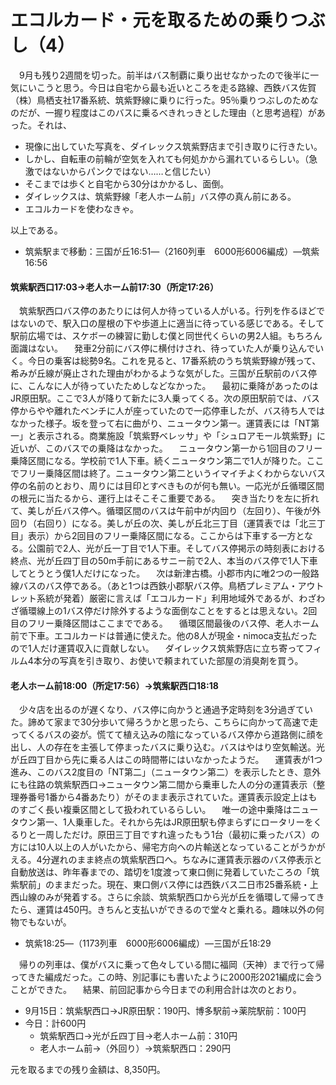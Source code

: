 # エコルカード・元を取るための乗りつぶし（4）

<div class="section">　9月も残り2週間を切った。前半はバス制覇に乗り出せなかったので後半に一気にいこうと思う。今日は自宅から最も近いところを走る路線、西鉄バス佐賀（株）鳥栖支社17番系統、筑紫野線に乗りに行った。95％乗りつぶしのためなのだが、一握り程度はこのバスに乗るべきれっきとした理由（と思考過程）があった。それは、

* 現像に出していた写真を、ダイレックス筑紫野店まで引き取りに行きたい。
* しかし、自転車の前輪が空気を入れても何処かから漏れているらしい。（急激ではないからパンクではない……と信じたい）
* そこまでは歩くと自宅から30分はかかるし、面倒。
* ダイレックスは、筑紫野線「老人ホーム前」バス停の真ん前にある。
* エコルカードを使わなきゃ。

以上である。

* 筑紫駅まで移動：三国が丘16:51―（2160列車　6000形6006編成）―筑紫16:56

#### 筑紫駅西口17:03→老人ホーム前17:30（所定17:26）

　筑紫駅西口バス停のあたりには何人か待っている人がいる。行列を作るほどではないので、駅入口の屋根の下や歩道上に適当に待っている感じである。そして駅前広場では、スケボーの練習に勤しむ僕と同世代くらいの男2人組。もちろん面識はない。 　発車2分前にバス停に横付けされ、待っていた人が乗り込んでいく。今日の乗客は総勢9名。これを見ると、17番系統のうち筑紫野線が残って、希みが丘線が廃止された理由がわかるような気がした。三国が丘駅前のバス停に、こんなに人が待っていたためしなどなかった。 　最初に乗降があったのはJR原田駅。ここで3人が降りて新たに3人乗ってくる。次の原田駅前では、バス停からやや離れたベンチに人が座っていたので一応停車したが、バス待ち人ではなかった様子。坂を登って右に曲がり、ニュータウン第一。運賃表には「NT第一」と表示される。商業施設「筑紫野ベレッサ」や「シュロアモール筑紫野」に近いが、このバスでの乗降はなかった。 　ニュータウン第一から1回目のフリー乗降区間になる。学校前で1人下車。続くニュータウン第二で1人が降りた。ここでフリー乗降区間は終了。ニュータウン第二というイマイチよくわからないバス停の名前のとおり、周りには目印とすべきものが何も無い。一応光が丘循環区間の根元に当たるから、運行上はそこそこ重要である。 　突き当たりを左に折れて、美しが丘バス停へ。循環区間のバスは午前中が内回り（左回り）、午後が外回り（右回り）になる。美しが丘の次、美しが丘北三丁目（運賃表では「北三丁目」表示）から2回目のフリー乗降区間になる。ここからは下車する一方となる。公園前で2人、光が丘一丁目で1人下車。そしてバス停掲示の時刻表における終点、光が丘四丁目の50m手前にあるサニー前で2人、本当のバス停で1人下車してとうとう僕1人だけになった。 　次は新津古橋。小郡市内に唯2つの一般路線バスのバス停である。（あと1つは西鉄小郡駅バス停。鳥栖プレミアム・アウトレット系統が発着）厳密に言えば「エコルカード」利用地域外であるが、わざわざ循環線上の1バス停だけ除外するような面倒なことをするとは思えない。2回目のフリー乗降区間はここまでである。 　循環区間最後のバス停、老人ホーム前で下車。エコルカードは普通に使えた。他の8人が現金・nimoca支払だったので1人だけ運賃収入に貢献しない。 　ダイレックス筑紫野店に立ち寄ってフィルム4本分の写真を引き取り、お使いで頼まれていた部屋の消臭剤を買う。

#### 老人ホーム前18:00（所定17:56）→筑紫駅西口18:18

　少々店を出るのが遅くなり、バス停に向かうと通過予定時刻を3分過ぎていた。諦めて家まで30分歩いて帰ろうかと思ったら、こちらに向かって高速で走ってくるバスの姿が。慌てて植え込みの陰になっているバス停から道路側に顔を出し、人の存在を主張して停まったバスに乗り込む。バスはやはり空気輸送。光が丘四丁目から先に乗る人はこの時間帯にはいなかったようだ。 　運賃表が1つ進み、このバス2度目の「NT第二」（ニュータウン第二）を表示したとき、意外にも往路の筑紫駅西口→ニュータウン第二間から乗車した人の分の運賃表示（整理券番号1番から4番あたり）がそのまま表示されていた。運賃表示設定上はものすごく長い複乗区間として扱われているらしい。 　唯一の途中乗降はニュータウン第一、1人乗車した。それから先はJR原田駅も停まらずにロータリーをくるりと一周しただけ。原田三丁目ですれ違ったもう1台（最初に乗ったバス）の方には10人以上の人がいたから、帰宅方向への片輸送となっていることがうかがえる。4分遅れのまま終点の筑紫駅西口へ。ちなみに運賃表示器のバス停表示と自動放送は、昨年春までの、踏切を1度渡って東口側に発着していたころの「筑紫駅前」のままだった。現在、東口側バス停には西鉄バス二日市25番系統・上西山線のみが発着する。さらに余談、筑紫駅西口から光が丘を循環して帰ってきたら、運賃は450円。きちんと支払いができるので堂々と乗れる。趣味以外の何物でもないが。

* 筑紫18:25―（1173列車　6000形6006編成）―三国が丘18:29

　帰りの列車は、僕がバスに乗って色々している間に福岡（天神）まで行って帰ってきた編成だった。この時、別記事にも書いたように2000形2021編成に会うことができた。 　結果、前回記事から今日までの利用合計は次のとおり。

* 9月15日：筑紫駅西口→JR原田駅：190円、博多駅前→薬院駅前：100円
* 今日：計600円
    * 筑紫駅西口→光が丘四丁目→老人ホーム前：310円
    * 老人ホーム前→（外回り）→筑紫駅西口：290円

元を取るまでの残り金額は、8,350円。</div>